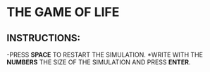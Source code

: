 # THE GAME OF LIFE

## **INSTRUCTIONS:**

-PRESS **SPACE** TO RESTART THE SIMULATION.
*WRITE WITH THE **NUMBERS** THE SIZE OF THE SIMULATION AND PRESS **ENTER**.
